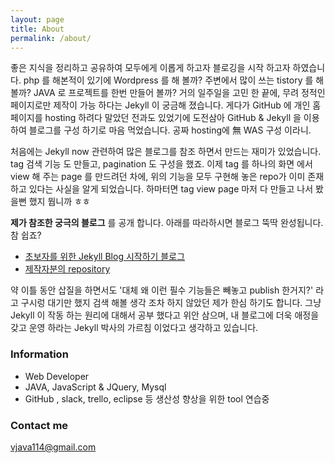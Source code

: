 ```yaml
---
layout: page
title: About
permalink: /about/
---
```



 좋은 지식을 정리하고 공유하여 모두에게 이롭게 하고자 블로깅을 시작 하고자 하였습니다.
php 를 해본적이 있기에 Wordpress 를 해 볼까? 주변에서 많이 쓰는 tistory 를 해 볼까? JAVA 로 프로젝트를 한번 만들어 볼까? 거의 일주일을 고민 한 끝에, 무려 정적인 페이지로만 제작이 가능 하다는 Jekyll 이 궁금해 졌습니다. 게다가 GitHub 에 개인 홈페이지를 hosting 하려다 말았던 전과도 있었기에 도전삼아 GitHub & Jekyll 을 이용하여 블로그를 구성 하기로 마음 먹었습니다. 공짜 hosting에 無 WAS 구성 이라니. 

 처음에는 Jekyll now 관련하여 많은 블로그를 참조 하면서 만드는 재미가 있었습니다. tag 검색 기능 도 만들고, pagination 도 구성을 했죠. 이제 tag 를 하나의 화면 에서 view 해 주는 page 를 만드려던 차에, 위의 기능을 모두 구현해 놓은 repo가 이미 존재 하고 있다는 사실을 알게 되었습니다. 하마터면 tag view page 마저 다 만들고 나서 봤을뻔 했지 뭡니까 ㅎㅎ

**제가 참조한 궁극의 블로그** 를 공개 합니다. 아래를 따라하시면 블로그 뚝딱 완성됩니다. 참 쉽죠?
- [초보자를 위한 Jekyll Blog 시작하기 블로그](http://halryang.net/Jekyll-Blogging-For-Beginners/)
- [제작자분의 repository](https://github.com/easyjekyll/easyjekyll.github.io)

 약 이틀 동안 삽질을 하면서도 '대체 왜 이런 필수 기능들은 빼놓고 publish 한거지?' 라고 구시렁 대기만 했지 검색 해볼 생각 조차 하지 않았던 제가 한심 하기도 합니다. 그냥 Jekyll 이 작동 하는 원리에 대해서 공부 했다고 위안 삼으며, 내 블로그에 더욱 애정을 갖고 운영 하라는 Jekyll 박사의 가르침 이었다고 생각하고 있습니다.



### Information

- Web Developer
- JAVA, JavaScript & JQuery, Mysql
- GitHub , slack, trello, eclipse 등 생산성 향상을 위한 tool 연습중




### Contact me

[vjava114@gmail.com](mailto:vjava114@gmail.com)
